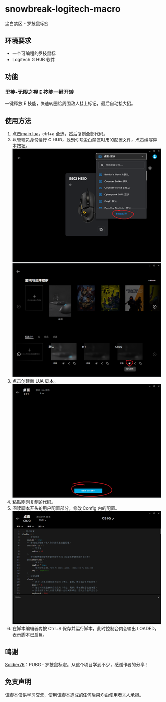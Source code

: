 # snowbreak-logitech-macro

尘白禁区 - 罗技鼠标宏

## 环境要求

- 一个可编程的罗技鼠标
- Logitech G HUB 软件

## 功能

### 里芙-无限之视 E 技能一键开转

一键释放 E 技能，快速转圈给周围敌人挂上标记，最后自动接大招。

## 使用方法

1. 点击[main.lua](https://github.com/andywang425/snowbreak-logitech-macro/blob/master/main.lua)，ctrl+a 全选，然后复制全部代码。
2. 以管理员身份运行 G HUB，找到你玩尘白禁区时用的配置文件，点击编写脚本按钮。
   ![管理配置文件](./pic/管理配置文件.png)
   ![编写脚本](./pic/编写脚本.png)
3. 点击创建新 LUA 脚本。
   ![创建新LUA脚本](./pic/创建新LUA脚本.png)
4. 粘贴刚刚复制的代码。
5. 阅读脚本开头的用户配置部分，修改 Config 内的配置。
   ![修改参数](./pic/修改参数.png)
6. 在脚本编辑器内按 Ctrl+S 保存并运行脚本，此时控制台内会输出 LOADED，表示脚本已启用。

## 鸣谢

[Soldier76](https://github.com/kiccer/Soldier76)：PUBG - 罗技鼠标宏。从这个项目学到不少，感谢作者的分享！

## 免责声明

该脚本仅供学习交流，使用该脚本造成的任何后果均由使用者本人承担。
